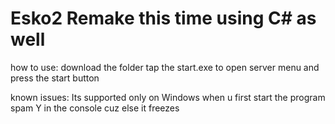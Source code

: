 # Esko2 Remake this time using C# as well

how to use:
download the folder
tap the start.exe to open server menu and press the start button

known issues:
Its supported only on Windows
when u first start the program spam Y in the console cuz else it freezes
